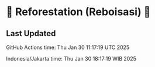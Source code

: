 
# 🌳 Reforestation (Reboisasi) 🌲

## Last Updated

GitHub Actions time: Thu Jan 30 11:17:19 UTC 2025

Indonesia/Jakarta time: Thu Jan 30 18:17:19 WIB 2025
